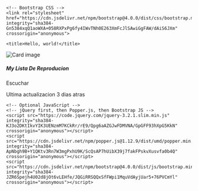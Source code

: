 <!doctype html>
<html lang="en">
  <head>
    <!-- Required meta tags -->
    <meta charset="utf-8">
    <meta name="viewport" content="width=device-width, initial-scale=1, shrink-to-fit=no">

    <!-- Bootstrap CSS -->
    <link rel="stylesheet" href="https://cdn.jsdelivr.net/npm/bootstrap@4.0.0/dist/css/bootstrap.min.css" integrity="sha384-Gn5384xqQ1aoWXA+058RXPxPg6fy4IWvTNh0E263XmFcJlSAwiGgFAW/dAiS6JXm" crossorigin="anonymous">

    <title>Hello, world!</title>
  </head>
  <body>
<div class="card bg-dark text-white">
  <img class="card-img" src="https://jdmr10.github.io/pdw2/images/A972653E-B345-411C-8E30-3940C5D78249_4_5005_c.jpeg" alt="Card image">
  <div class="card-img-overlay">
    <h5 class="card-title">My Lista De Reproducion</h5>
    <p class="card-text"><a src="audio-player.html">Escuchar</a></p>
    <p class="card-text">Ultima actualizacion 3 dias atras</p>
  </div>
</div>
    
    <!-- Optional JavaScript -->
    <!-- jQuery first, then Popper.js, then Bootstrap JS -->
    <script src="https://code.jquery.com/jquery-3.2.1.slim.min.js" integrity="sha384-KJ3o2DKtIkvYIK3UENzmM7KCkRr/rE9/Qpg6aAZGJwFDMVNA/GpGFF93hXpG5KkN" crossorigin="anonymous"></script>
    <script src="https://cdn.jsdelivr.net/npm/popper.js@1.12.9/dist/umd/popper.min.js" integrity="sha384-ApNbgh9B+Y1QKtv3Rn7W3mgPxhU9K/ScQsAP7hUibX39j7fakFPskvXusvfa0b4Q" crossorigin="anonymous"></script>
    <script src="https://cdn.jsdelivr.net/npm/bootstrap@4.0.0/dist/js/bootstrap.min.js" integrity="sha384-JZR6Spejh4U02d8jOt6vLEHfe/JQGiRRSQQxSfFWpi1MquVdAyjUar5+76PVCmYl" crossorigin="anonymous"></script>
  </body>
</html>
</html>

